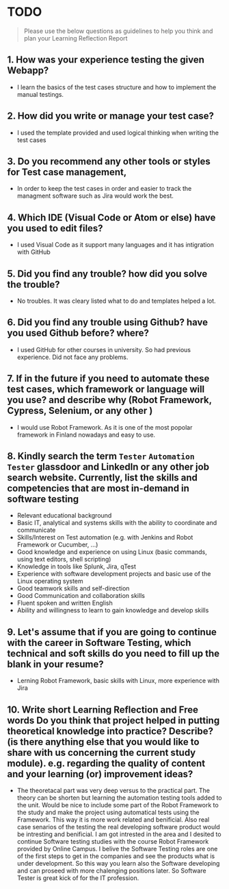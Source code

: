 
# TODO


> Please use the below questions as guidelines to help you think and plan your Learning Reflection Report

## 1. How was your experience testing the given Webapp?
- I learn the basics of the test cases structure and how to implement the manual testings.
     

## 2. How did you write or manage your test case?
- I used the template provided and used logical thinking when writing the test cases
    

## 3. Do you recommend any other tools or styles for Test case management, 
 - In order to keep the test cases in order and easier to track the managment software such as Jira would work the best.    


## 4. Which IDE (Visual Code or Atom or else) have you used to edit files?
- I used Visual Code as it support many languages and it has intigration with GitHub


     
## 5. Did you find any trouble? how did you solve the trouble?
- No troubles. It was cleary listed what to do and templates helped a lot.


## 6. Did you find any trouble using Github? have you used Github before? where?
- I used GitHub for other courses in university. So had previous experience. Did not face any problems.
 

## 7. If in the future if you need to automate these test cases, which framework or language will you use? and describe why (Robot Framework, Cypress, Selenium, or any other )
- I would use Robot Framework. As it is one of the most popolar framework in Finland nowadays and easy to use.


## 8. Kindly search the term `Tester` `Automation Tester` glassdoor and LinkedIn or any other job search website. Currently, list the skills and competencies that are most in-demand in software testing

- Relevant educational background
- Basic IT, analytical and systems skills with the ability to coordinate and communicate
- Skills/Interest on Test automation (e.g. with Jenkins and Robot Framework or Cucumber, …)
- Good knowledge and experience on using Linux (basic commands, using text editors, shell scripting)
- Knowledge in tools like Splunk, Jira, qTest
- Experience with software development projects and basic use of the Linux operating system
- Good teamwork skills and self-direction
- Good Communication and collaboration skills
- Fluent spoken and written English
- Ability and willingness to learn to gain knowledge and develop skills


## 9. **Let's assume** that if you are going to continue with the career in Software Testing, which technical and soft skills do you need to fill up the blank in your resume?
- Lerning Robot Framework, basic skills with Linux, more experience with Jira


## 10. Write short Learning Reflection and  Free words Do you think that project helped in putting theoretical knowledge into practice? Describe? (is there anything else that you would like to share with us concerning the current study module). e.g. regarding the quality of content and your learning (or) improvement ideas? 

- The theoretacal part was very deep versus to the practical part. The theory can be shorten but learning the automation testing tools added to the unit. Would be nice to include some part of the Robot Framework to the study and make the project using automatical tests using the Framework. This way it is more work related and benificial. Also real case senarios of the testing the real developing software product would be intresting and benificial. I am got intrested in the area and I desited to continue Software testing studies with the course Robot Framework provided by Online Campus. I belive the Software Testing roles are one of the first steps to get in the companies and see the products what is under development. So this way you learn also the Software developing and can proseed with more chalenging positions later. So Software Tester is great kick of for the IT profession.

